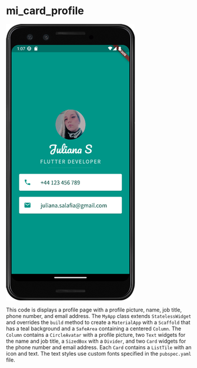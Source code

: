 # mi_card_profile

![Mi Card](https://github.com/julianasalafia/FlutterSession/blob/main/Screenshots_Projects/mi_card.png)

This code is displays a profile page with a profile picture, name, job title, phone number, and email address. The `MyApp` class extends `StatelessWidget` and overrides the `build` method to create a `MaterialApp` with a `Scaffold` that has a teal background and a `SafeArea` containing a centered `Column`. The `Column` contains a `CircleAvatar` with a profile picture, two `Text` widgets for the name and job title, a `SizedBox` with a `Divider`, and two `Card` widgets for the phone number and email address. Each `Card` contains a `ListTile` with an icon and text. The text styles use custom fonts specified in the `pubspec.yaml` file.

